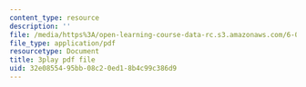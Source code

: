 ```yaml
---
content_type: resource
description: ''
file: /media/https%3A/open-learning-course-data-rc.s3.amazonaws.com/6-02-introduction-to-eecs-ii-digital-communication-systems-fall-2012/32e0855495bb08c20ed18b4c99c386d9_gF9Q0wNGENc.pdf
file_type: application/pdf
resourcetype: Document
title: 3play pdf file
uid: 32e08554-95bb-08c2-0ed1-8b4c99c386d9
---
```

